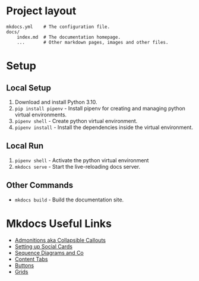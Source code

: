 # Project layout

    mkdocs.yml    # The configuration file.
    docs/
        index.md  # The documentation homepage.
        ...       # Other markdown pages, images and other files.

# Setup

## Local Setup

1. Download and install Python 3.10. 
2. `pip install pipenv` - Install pipenv for creating and managing python virtual environments.
3. `pipenv shell` - Create python virtual environment.
4. `pipenv install` - Install the dependencies inside the virtual environment.

## Local Run

1. `pipenv shell` - Activate the python virtual environment
2. `mkdocs serve` - Start the live-reloading docs server.

## Other Commands
- `mkdocs build` - Build the documentation site.

# Mkdocs Useful Links
- [Admonitions aka Collapsible Callouts](https://squidfunk.github.io/mkdocs-material/reference/admonitions/)
- [Setting up Social Cards](https://squidfunk.github.io/mkdocs-material/setup/setting-up-social-cards/)
- [Sequence Diagrams and Co](https://squidfunk.github.io/mkdocs-material/reference/diagrams/)
- [Content Tabs](https://squidfunk.github.io/mkdocs-material/reference/content-tabs/)
- [Buttons](https://squidfunk.github.io/mkdocs-material/reference/buttons/)
- [Grids](https://squidfunk.github.io/mkdocs-material/reference/grids/)